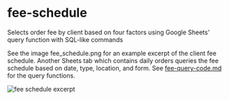 # fee-schedule
Selects order fee by client based on four factors using Google Sheets' query function with SQL-like commands

See the image fee_schedule.png for an example excerpt of the client fee schedule. Another Sheets tab which contains daily orders queries the fee schedule based on date, type, location, and form. See [fee-query-code.md](https://github.com/oberljn/fee-schedule/blob/master/fee-query-code.md) for the query functions.

![fee schedule excerpt](https://github.com/oberljn/fee-schedule/blob/master/fee_schedule.png)

